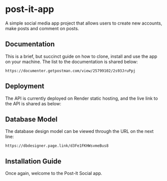 # post-it-app
A simple social media app project that allows users to create new accounts, make posts and comment on posts.

## Documentation
This is a brief, but succinct guide on how to clone, install and use the app on your machine. The list to the documentation is shared below:
```
https://documenter.getpostman.com/view/25799102/2s93JruPpj
```
## Deployment
The API is currently deployed on Render static hosting, and the live link to the API is shared as below:

## Database Model
The database design model can be viewed through the URL on the next line:
```
https://dbdesigner.page.link/d3Fe1FKHWsvmeBus8
```

## Installation Guide
Once again, welcome to the Post-It Social app.


